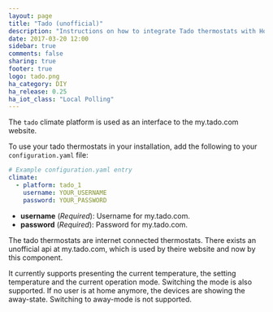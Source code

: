 ```yaml
---
layout: page
title: "Tado (unofficial)"
description: "Instructions on how to integrate Tado thermostats with Home Assistant."
date: 2017-03-20 12:00
sidebar: true
comments: false
sharing: true
footer: true
logo: tado.png
ha_category: DIY
ha_release: 0.25
ha_iot_class: "Local Polling"
---
```



The `tado` climate platform is used as an interface to the my.tado.com website.

To use your tado thermostats in your installation, add the following to your `configuration.yaml` file:

```yaml
# Example configuration.yaml entry
climate:
  - platform: tado_1
    username: YOUR_USERNAME
    password: YOUR_PASSWORD
```

- **username** (*Required*): Username for my.tado.com.
- **password** (*Required*): Password for my.tado.com.

The tado thermostats are internet connected thermostats. There exists an unofficial api at my.tado.com, which is used by theire website and now by this component.

It currently supports presenting the current temperature, the setting temperature and the current operation mode. Switching the mode is also supported. If no user is at home anymore, the devices are showing the away-state. Switching to away-mode is not supported.
